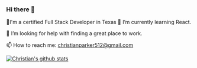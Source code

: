 ### Hi there 👋


🔭I'm a certified Full Stack Developer in Texas
🌱 I’m currently learning React.<br>


🤔 I’m looking for help with finding a great place to work.<br>

📫 How to reach me: christianparker512@gmail.com<br>

[![Christian's github stats](https://github-readme-stats.vercel.app/api?username=christianparker512)](https://github.com/anuraghazra/github-readme-stats)

